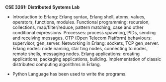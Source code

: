 **CSE 3261: Distributed Systems Lab**

- Introduction to Erlang: Erlang syntax, Erlang shell, atoms, values, operators, functions, modules. Functional programming: recursion, collections, map/filter/reduce, pattern matching, case and other conditional expressions. Processes: process spawning, PIDs, sending and receiving messages. OTP (Open Telecom Platform) behaviours: supervisor, gen_server. Networking in Erlang: sockets, TCP gen_server. Erlang nodes: node naming, star ting nodes, connecting to nodes, remote shells, messaging nodes. Erlang applications: creating applications, packaging applications, building. Implementation of classic distributed computing algorithms in Erlang.

- Python Language has been used to write the programs.